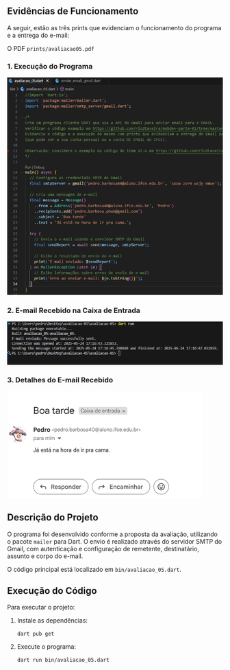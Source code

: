 ## Evidências de Funcionamento

A seguir, estão as três prints que evidenciam o funcionamento do programa e a entrega do e-mail:

O PDF `prints/avaliacao05.pdf`

### 1. Execução do Programa

![Execução do Programa](prints/avaliacao05print1.png)

### 2. E-mail Recebido na Caixa de Entrada

![E-mail Recebido](prints/avaliacao05print2.png)

### 3. Detalhes do E-mail Recebido

![Detalhes do E-mail](prints/avaliacao05print3.png)

## Descrição do Projeto

O programa foi desenvolvido conforme a proposta da avaliação, utilizando o pacote `mailer` para Dart. O envio é realizado através do servidor SMTP do Gmail, com autenticação e configuração de remetente, destinatário, assunto e corpo do e-mail.

O código principal está localizado em `bin/avaliacao_05.dart`.

## Execução do Código

Para executar o projeto:

1. Instale as dependências:
   ```
   dart pub get
   ```
2. Execute o programa:
   ```
   dart run bin/avaliacao_05.dart
   ```
